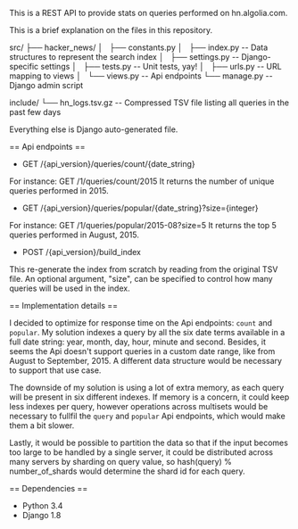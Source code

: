 This is a REST API to provide stats on queries performed on hn.algolia.com.

This is a brief explanation on the files in this repository.

src/
├── hacker_news/
│   ├── constants.py
│   ├── index.py  -- Data structures to represent the search index
│   ├── settings.py -- Django-specific settings
│   ├── tests.py -- Unit tests, yay!
│   ├── urls.py  -- URL mapping to views
│   └── views.py  -- Api endpoints
└── manage.py  -- Django admin script

include/
└── hn_logs.tsv.gz  -- Compressed TSV file listing all queries in the past few days

Everything else is Django auto-generated file.

== Api endpoints ==

* GET /{api_version}/queries/count/{date_string}

For instance: GET /1/queries/count/2015
It returns the number of unique queries performed in 2015.

* GET /{api_version}/queries/popular/{date_string}?size={integer}

For instance: GET /1/queries/popular/2015-08?size=5
It returns the top 5 queries performed in August, 2015.

* POST /{api_version}/build_index

This re-generate the index from scratch by reading from the original TSV file.
An optional argument, "size", can be specified to control how many queries 
will be used in the index.

== Implementation details ==

I decided to optimize for response time on the Api endpoints: `count` and `popular`. My solution indexes a query by
all the six date terms available in a full date string: year, month, day, hour, minute and second. Besides, it seems the
Api doesn't support queries in a custom date range, like from August to September, 2015. A different data structure
would be necessary to support that use case.

The downside of my solution is using a lot of extra memory, as each query will be present in six different indexes. If
memory is a concern, it could keep less indexes per query, however operations across multisets would be necessary to
fullfil the `query` and `popular` Api endpoints, which would make them a bit slower.

Lastly, it would be possible to partition the data so that if the input becomes too large to be handled by a
single server, it could be distributed across many servers by sharding on query value, so hash(query) % number_of_shards
would determine the shard id for each query.

== Dependencies ==

* Python 3.4
* Django 1.8
